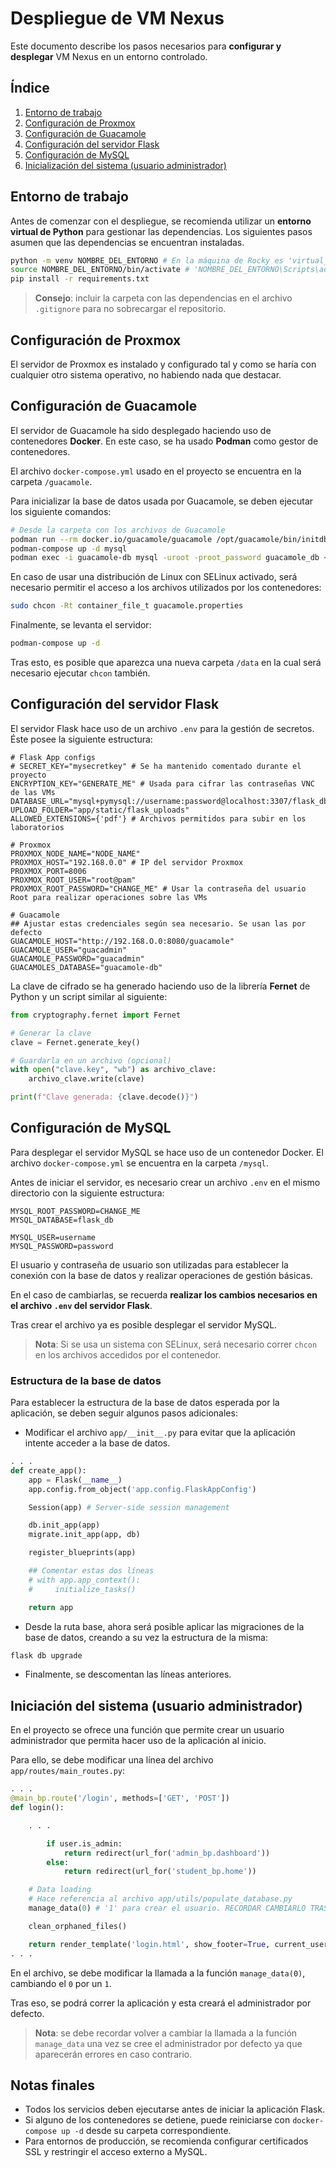 # Despliegue de VM Nexus
Este documento describe los pasos necesarios para **configurar y desplegar** VM Nexus en un entorno controlado.

## Índice
1. [Entorno de trabajo](#entorno-de-trabajo)
2. [Configuración de Proxmox](#configuración-de-proxmox)
3. [Configuración de Guacamole](#configuración-de-guacamole)
4. [Configuración del servidor Flask](#configuración-del-servidor-flask)
5. [Configuración de MySQL](#configuración-de-mysql)
6. [Inicialización del sistema (usuario administrador)](#inicialización-del-sistema-usuario-administrador)

## Entorno de trabajo

Antes de comenzar con el despliegue, se recomienda utilizar un **entorno virtual de Python** para gestionar las dependencias. Los siguientes pasos asumen que las dependencias se encuentran instaladas.

```bash
python -m venv NOMBRE_DEL_ENTORNO # En la máquina de Rocky es 'virtual_env'
source NOMBRE_DEL_ENTORNO/bin/activate # 'NOMBRE_DEL_ENTORNO\Scripts\activate' en Windows
pip install -r requirements.txt
```

> **Consejo**: incluir la carpeta con las dependencias en el archivo `.gitignore` para no sobrecargar el repositorio.

## Configuración de Proxmox

El servidor de Proxmox es instalado y configurado tal y como se haría con cualquier otro sistema operativo, no habiendo nada que destacar.

## Configuración de Guacamole
El servidor de Guacamole ha sido desplegado haciendo uso de contenedores **Docker**. En este caso, se ha usado **Podman** como gestor de contenedores.

El archivo `docker-compose.yml` usado en el proyecto se encuentra en la carpeta `/guacamole`.

Para inicializar la base de datos usada por Guacamole, se deben ejecutar los siguiente comandos:

```bash
# Desde la carpeta con los archivos de Guacamole
podman run --rm docker.io/guacamole/guacamole /opt/guacamole/bin/initdb.sh --mysql > initdb.sql
podman-compose up -d mysql
podman exec -i guacamole-db mysql -uroot -proot_password guacamole_db < initdb.sql
```

En caso de usar una distribución de Linux con SELinux activado, será necesario permitir el acceso a los archivos utilizados por los contenedores:

```bash
sudo chcon -Rt container_file_t guacamole.properties
```

Finalmente, se levanta el servidor:

```bash
podman-compose up -d
```

Tras esto, es posible que aparezca una nueva carpeta `/data` en la cual será necesario ejecutar `chcon` también.

## Configuración del servidor Flask

El servidor Flask hace uso de un archivo `.env` para la gestión de secretos. Éste posee la siguiente estructura:

```env
# Flask App configs
# SECRET_KEY="mysecretkey" # Se ha mantenido comentado durante el proyecto
ENCRYPTION_KEY="GENERATE_ME" # Usada para cifrar las contraseñas VNC de las VMs
DATABASE_URL="mysql+pymysql://username:password@localhost:3307/flask_db"
UPLOAD_FOLDER="app/static/flask_uploads"
ALLOWED_EXTENSIONS={'pdf'} # Archivos permitidos para subir en los laboratorios

# Proxmox
PROXMOX_NODE_NAME="NODE_NAME"
PROXMOX_HOST="192.168.0.0" # IP del servidor Proxmox
PROXMOX_PORT=8006
PROXMOX_ROOT_USER="root@pam"
PROXMOX_ROOT_PASSWORD="CHANGE_ME" # Usar la contraseña del usuario Root para realizar operaciones sobre las VMs

# Guacamole
## Ajustar estas credenciales según sea necesario. Se usan las por defecto
GUACAMOLE_HOST="http://192.168.O.0:8080/guacamole"
GUACAMOLE_USER="guacadmin"
GUACAMOLE_PASSWORD="guacadmin"
GUACAMOLES_DATABASE="guacamole-db"
```

La clave de cifrado se ha generado haciendo uso de la librería **Fernet** de Python y un script similar al siguiente:

```python
from cryptography.fernet import Fernet

# Generar la clave
clave = Fernet.generate_key()

# Guardarla en un archivo (opcional)
with open("clave.key", "wb") as archivo_clave:
    archivo_clave.write(clave)

print(f"Clave generada: {clave.decode()}")
```

## Configuración de MySQL

Para desplegar el servidor MySQL se hace uso de un contenedor Docker. El archivo `docker-compose.yml` se encuentra en la carpeta `/mysql`.

Antes de iniciar el servidor, es necesario crear un archivo `.env` en el mismo directorio con la siguiente estructura:

```env
MYSQL_ROOT_PASSWORD=CHANGE_ME
MYSQL_DATABASE=flask_db

MYSQL_USER=username
MYSQL_PASSWORD=password
```

El usuario y contraseña de usuario son utilizadas para establecer la conexión con la base de datos y realizar operaciones de gestión básicas.

En el caso de cambiarlas, se recuerda **realizar los cambios necesarios en el archivo `.env` del servidor Flask**.

Tras crear el archivo ya es posible desplegar el servidor MySQL.

> **Nota**: Si se usa un sistema con SELinux, será necesario correr `chcon` en los archivos accedidos por el contenedor.

### Estructura de la base de datos

Para establecer la estructura de la base de datos esperada por la aplicación, se deben seguir algunos pasos adicionales:

- Modificar el archivo `app/__init__.py` para evitar que la aplicación intente acceder a la base de datos.

```python
. . .
def create_app():
    app = Flask(__name__)
    app.config.from_object('app.config.FlaskAppConfig')

    Session(app) # Server-side session management

    db.init_app(app)
    migrate.init_app(app, db)

    register_blueprints(app)

    ## Comentar estas dos líneas
    # with app.app_context():
    #     initialize_tasks()

    return app
```

- Desde la ruta base, ahora será posible aplicar las migraciones de la base de datos, creando a su vez la estructura de la misma:

```bash
flask db upgrade
```

- Finalmente, se descomentan las líneas anteriores.

## Iniciación del sistema (usuario administrador)

En el proyecto se ofrece una función que permite crear un usuario administrador que permita hacer uso de la aplicación al inicio.

Para ello, se debe modificar una línea del archivo `app/routes/main_routes.py`:

```python
. . .
@main_bp.route('/login', methods=['GET', 'POST'])
def login():

    . . .

        if user.is_admin:
            return redirect(url_for('admin_bp.dashboard'))
        else:
            return redirect(url_for('student_bp.home'))

    # Data loading
    # Hace referencia al archivo app/utils/populate_database.py
    manage_data(0) # '1' para crear el usuario. RECORDAR CAMBIARLO TRAS CREARLO

    clean_orphaned_files()

    return render_template('login.html', show_footer=True, current_user=None)
. . .
```

En el archivo, se debe modificar la llamada a la función `manage_data(0)`, cambiando el `0` por un `1`.

Tras eso, se podrá correr la aplicación y esta creará el administrador por defecto.

> **Nota**: se debe recordar volver a cambiar la llamada a la función `manage_data` una vez se cree el administrador por defecto ya que aparecerán errores en caso contrario.

## Notas finales
- Todos los servicios deben ejecutarse antes de iniciar la aplicación Flask.
- Si alguno de los contenedores se detiene, puede reiniciarse con `docker-compose up -d` desde su carpeta correspondiente.
- Para entornos de producción, se recomienda configurar certificados SSL y restringir el acceso externo a MySQL.
